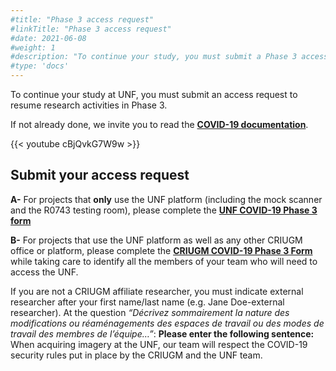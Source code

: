 ```yaml
---
#title: "Phase 3 access request"
#linkTitle: "Phase 3 access request"
#date: 2021-06-08
#weight: 1
#description: "To continue your study, you must submit a Phase 3 access request"
#type: 'docs'
---
```

To continue your study at UNF, you must submit an access request to resume research activities in Phase 3.

If not already done, we invite you to read the __[COVID-19 documentation](https://unf-montreal.ca/en/documents/covid)__.

{{< youtube cBjQvkG7W9w >}}


## Submit your access request

**A-** For projects that **only** use the UNF platform (including the mock scanner and the R0743 testing room), please complete the __[UNF COVID-19 Phase 3 form](https://limesurvey.unf-montreal.ca/index.php/714835?newtest=Y&lang=fr)__

**B-** For projects that use the UNF platform as well as any other CRIUGM office or platform, please complete the __[CRIUGM COVID-19 Phase 3 Form](https://limesurvey.criugm.qc.ca/index.php/917526?newtest=Y&lang=fr)__ while taking care to identify all the members of your team who will need to access the UNF.

If you are not a CRIUGM affiliate researcher, you must indicate external researcher after your first name/last name (e.g. Jane Doe-external researcher).
At the question _“Décrivez sommairement la nature des modifications ou réaménagements des espaces de travail ou des modes de travail des membres de l’équipe…”_: **Please enter the following sentence:** When acquiring imagery at the UNF, our team will respect the COVID-19 security rules put in place by the CRIUGM and the UNF team.

